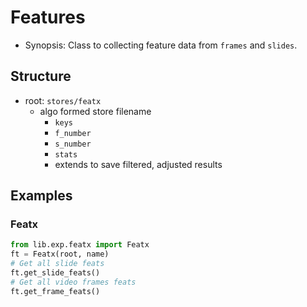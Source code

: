 # Features

- Synopsis: Class to collecting feature data from `frames` and `slides`.

## Structure

- root: `stores/featx`
  + algo formed store filename
    * `keys`
    * `f_number`
    * `s_number`
    * `stats`
    * extends to save filtered, adjusted results

## Examples

### Featx

```python
from lib.exp.featx import Featx
ft = Featx(root, name)
# Get all slide feats
ft.get_slide_feats()
# Get all video frames feats
ft.get_frame_feats()
```


